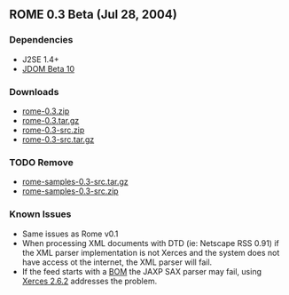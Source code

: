 ## ROME 0.3 Beta (Jul 28, 2004)

### Dependencies

-   J2SE 1.4+
-   [JDOM Beta 10](http://www.jdom.org/)

### Downloads

-   [rome-0.3.zip](./rome-0.3.zip)
-   [rome-0.3.tar.gz](./rome-0.3.tar.gz)
-   [rome-0.3-src.zip](./rome-0.3-src.zip)
-   [rome-0.3-src.tar.gz](./rome-0.3-src.tar.gz)

### TODO Remove
-   [rome-samples-0.3-src.tar.gz](./rome-samples-0.3-src.tar.gz)
-   [rome-samples-0.3-src.zip](./rome-samples-0.3-src.zip)

### Known Issues

-   Same issues as Rome v0.1
-   When processing XML documents with DTD (ie: Netscape RSS 0.91) if
    the XML parser implementation is not Xerces and the system does not
    have access ot the internet, the XML parser will fail.
-   If the feed starts with a
    [BOM](http://www.unicode.org/faq/utf_bom.html#BOM)
    the JAXP SAX parser may fail, using [Xerces
    2.6.2](http://xml.apache.org/xerces2-j) addresses the
    problem.
